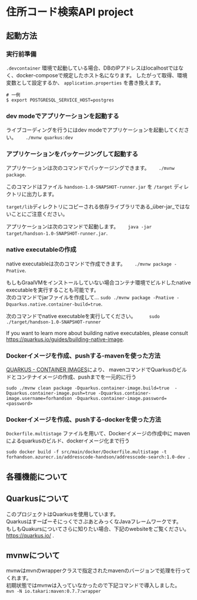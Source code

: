# 住所コード検索API project

## 起動方法

### 実行前準備

`.devcontainer` 環境で起動している場合、DBのIPアドレスはlocalhostではなく、docker-composeで規定したホスト名になります。
したがって取得、環境変数として設定するか、 `application.properties` を書き換えます。

```
# 一例
$ export POSTGRESQL_SERVICE_HOST=postgres
```

### dev modeでアプリケーションを起動する

ライブコーディングを行うにはdev modeでアプリケーションを起動してください。　　
`./mvnw quarkus:dev`

### アプリケーションをパッケージングして起動する

アプリケーションは次のコマンドでパッケージングできます。　　
 `./mvnw package`.

このコマンドはファイル `handson-1.0-SNAPSHOT-runner.jar` を `/target` ディレクトリに出力します。  
  
`target/lib`ディレクトリにコピーされる依存ライブラリである_über-jar_ではないことにご注意ください。
  
アプリケーションは次のコマンドで起動します。　　
 `java -jar target/handson-1.0-SNAPSHOT-runner.jar`.

### native executableの作成

native executableは次のコマンドで作成できます。　　
`./mvnw package -Pnative`.

もしもGraalVMをインストールしていない場合コンテナ環境でビルドしたnative executableを実行することも可能です。　　  
次のコマンドでjarファイルを作成して...
 `sudo ./mvnw package -Pnative -Dquarkus.native.container-build=true`.

次のコマンドでnative executableを実行してください。 　　
`sudo ./target/handson-1.0-SNAPSHOT-runner`

If you want to learn more about building native executables, please consult https://quarkus.io/guides/building-native-image.

### Dockerイメージを作成、pushする-mavenを使った方法

[QUARKUS - CONTAINER IMAGES](https://quarkus.io/guides/container-image)により、
mavenコマンドでQuarkusのビルドとコンテナイメージの作成、pushまでを一元的に行う

```shell
sudo ./mvnw clean package -Dquarkus.container-image.build=true  -Dquarkus.container-image.push=true -Dquarkus.container-image.username=forhandson -Dquarkus.container-image.password=<password>
```

### Dockerイメージを作成、pushする-dockerを使った方法

`Dockerfile.multistage` ファイルを用いて、Dockerイメージの作成中に
mavenによるquarkusのビルド、dockerイメージ化まで行う

```shell
sudo docker build -f src/main/docker/Dockerfile.multistage -t forhandson.azurecr.io/addresscode-handson/addresscode-search:1.0-dev .
```

## 各種機能について

## Quarkusについて

このプロジェクトはQuarkusを使用しています。  
QuarkusはすーぱーそにっくでさぶあとみっくなJavaフレームワークです。  
もしもQuakursについてさらに知りたい場合、下記のwebsiteをご覧ください。　  
https://quarkus.io/ .


## mvnwについて
mvnwはmvnのwrapperクラスで指定されたmavenのバージョンで処理を行ってくれます。  
初期状態ではmvnwは入っていなかったので下記コマンドで導入しました。  
`mvn -N io.takari:maven:0.7.7:wrapper`
